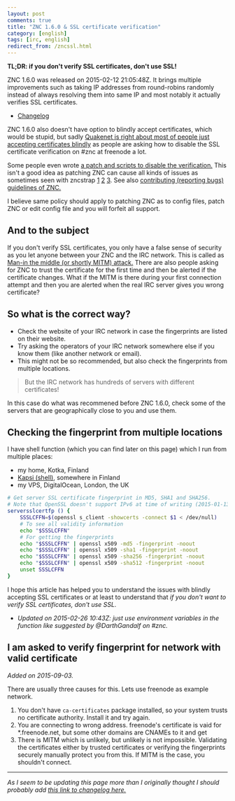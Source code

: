 ```yaml
---
layout: post
comments: true
title: "ZNC 1.6.0 & SSL certificate verification"
category: [english]
tags: [irc, english]
redirect_from: /zncssl.html
---
```


**TL;DR: if you don't verify SSL certificates, don't use SSL!**

ZNC 1.6.0 was released on 2015-02-12 21:05:48Z. It brings multiple
improvements such as taking IP addresses from round-robins randomly instead
of always resolving them into same IP and most notably it actually verifies
SSL certificates.

* [Changelog](http://wiki.znc.in/ChangeLog/1.6.0)

ZNC 1.6.0 also doesn't have option to blindly accept certificates, which
would be stupid, but sadly
[Quakenet is right about most of people just accepting certificates blindly](https://www.quakenet.org/articles/99-trust-is-not-transitive-or-why-irc-over-ssl-is-pointless)
as people are asking how to disable the SSL certificate verification on
\#znc at freenode a lot.

Some people even wrote [a patch and scripts to disable the verification.](https://gist.github.com/KindOne-/52cfade7b937ee8b4c37)
This isn't a good idea as patching ZNC can cause all kinds of issues as
sometimes seen with zncstrap [1](https://github.com/ProjectFirrre/zncstrap/issues/16) [2](https://github.com/ProjectFirrre/zncstrap/issues/18) [3](https://github.com/znc/znc/issues/384).
See also [contributing (reporting bugs) guidelines of ZNC.](https://github.com/znc/znc/issues/384)

I believe same policy should apply to patching ZNC as to config files,
patch ZNC or edit config file and you will forfeit all support.

And to the subject
------------------

If you don't verify SSL certificates, you only have a false sense of
security as you let anyone between your ZNC and the IRC network. This is
called as [Man-in the middle (or shortly MITM) attack.](https://en.wikipedia.org/wiki/Man-in-the-middle_attack)
There are also people asking for ZNC to trust the certificate for the
first time and then be alerted if the certificate changes. What if the
MITM is there during your first connection attempt and then you are
alerted when the real IRC server gives you wrong certificate?

So what is the correct way?
---------------------------

* Check the website of your IRC network in case the fingerprints are
  listed on their website.
* Try asking the operators of your IRC network somewhere else if you know
  them (like another network or email).
* This might not be so recommended, but also check the fingerprints from
  multiple locations.

> But the IRC network has hundreds of servers with different certificates!

In this case do what was recommened before ZNC 1.6.0, check some of the
servers that are geographically close to you and use them.

## Checking the fingerprint from multiple locations

I have shell function (which you can find later on this page) which I run
from multiple places:

* my home, Kotka, Finland
* [Kapsi (shell)](https://www.kapsi.fi/english.html), somewhere in Finland
* my VPS, DigitalOcean, London, the UK

```bash
# Get server SSL certificate fingerprint in MD5, SHA1 and SHA256.
# Note that OpenSSL doesn't support IPv6 at time of writing (2015-01-13).
serversslcertfp () {
    SSSLCFFN=$(openssl s_client -showcerts -connect $1 < /dev/null)
    # To see all validity information
    echo "$SSSLCFFN"
    # For getting the fingerprints
    echo "$SSSLCFFN" | openssl x509 -md5 -fingerprint -noout
    echo "$SSSLCFFN" | openssl x509 -sha1 -fingerprint -noout
    echo "$SSSLCFFN" | openssl x509 -sha256 -fingerprint -noout
    echo "$SSSLCFFN" | openssl x509 -sha512 -fingerprint -noout
    unset SSSLCFFN
}
```

I hope this article has helped you to understand the issues with blindly
accepting SSL certificates or at least to understand that *if you don't
want to verify SSL certificates, don't use SSL.*

* *Updated on 2015-02-26 10:43Z: just use environment variables in the
function like suggested by @DarthGandalf on \#znc.*

## I am asked to verify fingerprint for network with valid certificate

*Added on 2015-09-03.*

There are usually three causes for this. Lets use freenode as example
network.

1. You don't have `ca-certificates` package installed, so your system
   trusts no certificate authority. Install it and try again.
2. You are connecting to wrong address. freenode's certificate is vaid for
   \*.freenode.net, but some other domains are CNAMEs to it and get
3. There is MITM which is unlikely, but unlikely is not impossible.
   Validating the certificates either by trusted certificates or verifying
   the fingerprints securely manually protect you from this. If MITM is the
   case, you shouldn't connect.

* * * * *

*As I seem to be updating this page more than I originally thought I should
probably add [this link to changelog here.](https://github.com/Mikaela/mikaela.github.io/commits/master/_posts/2015-02-24-znc160-ssl.md)*
